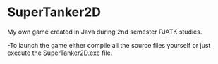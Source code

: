 # SuperTanker2D
My own game created in Java during 2nd semester PJATK studies.



-To launch the game either compile all the source files yourself or just execute the SuperTanker2D.exe file.    
